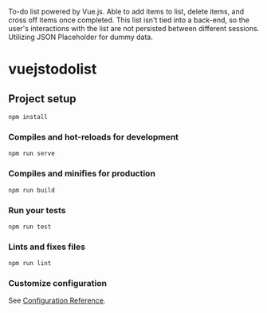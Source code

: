 To-do list powered by Vue.js. Able to add items to list, delete items, and cross off items once completed. This list isn't tied into a back-end, so the user's interactions with the list are not persisted between different sessions. Utilizing JSON Placeholder for dummy data.

# vuejstodolist

## Project setup
```
npm install
```

### Compiles and hot-reloads for development
```
npm run serve
```

### Compiles and minifies for production
```
npm run build
```

### Run your tests
```
npm run test
```

### Lints and fixes files
```
npm run lint
```

### Customize configuration
See [Configuration Reference](https://cli.vuejs.org/config/).

